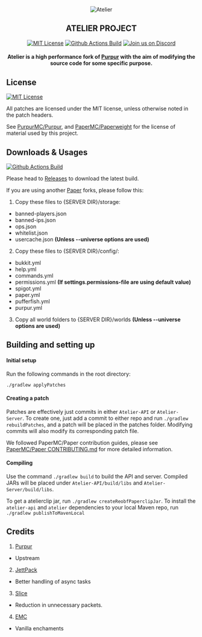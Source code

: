 <div align="center">
<a><img src="https://i.redd.it/y1lm9i7eai021.png" alt="Atelier"></a>

## ATELIER PROJECT

[![MIT License](https://img.shields.io/github/license/AtelierMC/Atelier?&logo=github)](LICENSE)
[![Github Actions Build](https://img.shields.io/github/workflow/status/AtelierMC/Atelier/Build?event=push&logo=github)](https://github.com/AtelierMC/Atelier/releases/latest)
[![Join us on Discord](https://img.shields.io/discord/814127567207530527.svg?label=&logo=discord&logoColor=ffffff&color=7389D8&labelColor=6A7EC2)](https://ateliermc.tech/discord)

#### Atelier is a high performance fork of [Purpur](https://github.com/PurpurMC/Purpur) with the aim of modifying the source code for some specific purpose. 
</div>

## License
[![MIT License](https://img.shields.io/github/license/AtelierMC/Atelier?&logo=github)](LICENSE)

All patches are licensed under the MIT license, unless otherwise noted in the patch headers.

See [PurpurMC/Purpur](https://github.com/PurpurMC/Purpur), and [PaperMC/Paperweight](https://github.com/PaperMC/paperweight) for the license of material used by this project.


## Downloads & Usages
[![Github Actions Build](https://img.shields.io/github/workflow/status/AtelierMC/Atelier/Build?event=push&logo=github)](https://github.com/AtelierMC/Atelier/releases/latest)

Please head to [Releases](https://github.com/AtelierMC/Atelier/releases/latest) to download the latest build.

If you are using another [Paper](https://github.com/PaperMC/Paper) forks, please follow this: 
1. Copy these files to {SERVER DIR}/storage:
- banned-players.json
- banned-ips.json
- ops.json
- whitelist.json
- usercache.json **(Unless --universe options are used)**
2. Copy these files to {SERVER DIR}/config/:
- bukkit.yml
- help.yml
- commands.yml
- permissions.yml **(If settings.permissions-file are using default value)**
- spigot.yml
- paper.yml
- pufferfish.yml
- purpur.yml
3. Copy all world folders to {SERVER DIR}/worlds **(Unless --universe options are used)**

## Building and setting up

#### Initial setup
Run the following commands in the root directory:

```
./gradlew applyPatches
```

#### Creating a patch
Patches are effectively just commits in either `Atelier-API` or `Atelier-Server`. 
To create one, just add a commit to either repo and run `./gradlew rebuildPatches`, and a 
patch will be placed in the patches folder. Modifying commits will also modify its 
corresponding patch file.

We followed PaperMC/Paper contribution guides, please see [PaperMC/Paper CONTRIBUTING.md](https://github.com/PaperMC/Paper/blob/master/CONTRIBUTING.md) for more detailed information.


#### Compiling

Use the command `./gradlew build` to build the API and server. Compiled JARs
will be placed under `Atelier-API/build/libs` and `Atelier-Server/build/libs`.

To get a atelierclip jar, run `./gradlew createReobfPaperclipJar`.
To install the `atelier-api` and `atelier` dependencies to your local Maven repo, run `./gradlew publishToMavenLocal`


## Credits
1. [Purpur](https://github.com/PurpurMC/Purpur/)
- Upstream
2. [JettPack](https://gitlab.com/Titaniumtown/JettPack)
- Better handling of async tasks
3. [Slice](https://github.com/Cryptite/Slice)
- Reduction in unnecessary packets.
4. [EMC](https://github.com/starlis/empirecraft) 
- Vanilla enchaments
